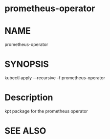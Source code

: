prometheus-operator
==================================================

# NAME

  prometheus-operator

# SYNOPSIS

  kubectl apply --recursive -f prometheus-operator

# Description

kpt package for the prometheus operator

# SEE ALSO

